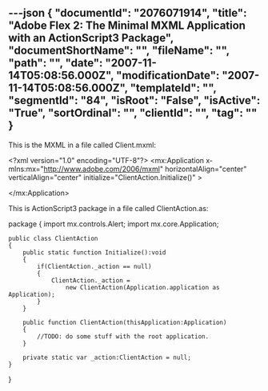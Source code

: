 ---json
{
  "documentId": "2076071914",
  "title": "Adobe Flex 2: The Minimal MXML Application with an ActionScript3 Package",
  "documentShortName": "",
  "fileName": "",
  "path": "",
  "date": "2007-11-14T05:08:56.000Z",
  "modificationDate": "2007-11-14T05:08:56.000Z",
  "templateId": "",
  "segmentId": "84",
  "isRoot": "False",
  "isActive": "True",
  "sortOrdinal": "",
  "clientId": "",
  "tag": ""
}
---

This is the MXML in a file called Client.mxml:

&lt;?xml version=&quot;1.0&quot; encoding=&quot;UTF-8&quot;?&gt;
&lt;mx:Application
    x­mlns:mx=&quot;http://www.adobe.com/2006/mxml&quot;
    horizontalAlign=&quot;center&quot; verticalAlign=&quot;center&quot;
    initialize=&quot;ClientAction.Initialize()&quot;
    &gt;

&lt;/mx:Application&gt;

This is ActionScript3 package in a file called ClientAction.as:

package
{
	import mx.controls.Alert;
	import mx.core.Application;

	public class ClientAction
	{
		public static function Initialize():void
		{
			if(ClientAction._action == null)
			{
				ClientAction._action =
					new ClientAction(Application.application as Application);
			}
		}

		public function ClientAction(thisApplication:Application)
		{
			//TODO: do some stuff with the root application.
		}

		private static var _action:ClientAction = null;
	}
}
